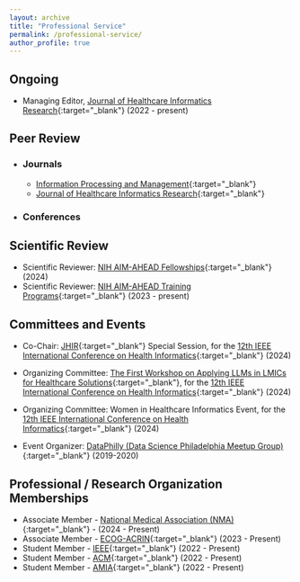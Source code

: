 ```yaml
---
layout: archive
title: "Professional Service"
permalink: /professional-service/
author_profile: true
---
```



## Ongoing

- Managing Editor, [Journal of Healthcare Informatics Research](https://www.springer.com/journal/41666){:target="_blank"} (2022 - present)

## Peer Review
- ### Journals
    - [Information Processing and Management](https://www.sciencedirect.com/journal/information-processing-and-management){:target="_blank"}
    - [Journal of Healthcare Informatics Research](https://www.springer.com/journal/41666){:target="_blank"}
- ### Conferences

## Scientific Review

- Scientific Reviewer: [NIH AIM-AHEAD Fellowships](https://www.aim-ahead.net/){:target="_blank"} (2024)
- Scientific Reviewer: [NIH AIM-AHEAD Training Programs](https://www.aim-ahead.net/programs/){:target="_blank"} (2023 - present)

## Committees and Events

- Co-Chair: [JHIR](https://www.springer.com/journal/41666){:target="_blank"} Special Session, for the [12th IEEE International Conference on Health Informatics](https://ieeeichi2024.github.io/){:target="_blank"} (2024)

- Organizing Committee: [The First Workshop on Applying LLMs in LMICs for Healthcare Solutions](https://www.nivi.io/all4health){:target="_blank"}, for the [12th IEEE International Conference on Health Informatics](https://ieeeichi2024.github.io/){:target="_blank"} (2024)

- Organizing Committee: Women in Healthcare Informatics Event, for the [12th IEEE International Conference on Health Informatics](https://ieeeichi2024.github.io/){:target="_blank"} (2024)

- Event Organizer: [DataPhilly (Data Science Philadelphia Meetup Group)](https://www.meetup.com/DataPhilly/){:target="_blank"} (2019-2020)

## Professional / Research Organization Memberships
- Associate Member - [National Medical Association (NMA)](https://nmanet.org/){:target="_blank"} - (2024 - Present)
- Associate Member - [ECOG-ACRIN](https://ecog-acrin.org/){:target="_blank"} (2023 - Present)
- Student Member - [IEEE](https://www.ieee.org/){:target="_blank"} (2022 - Present)
- Student Member - [ACM](https://www.acm.org/){:target="_blank"} (2022 - Present)
- Student Member - [AMIA](https://amia.org/){:target="_blank"} (2022 - Present)
